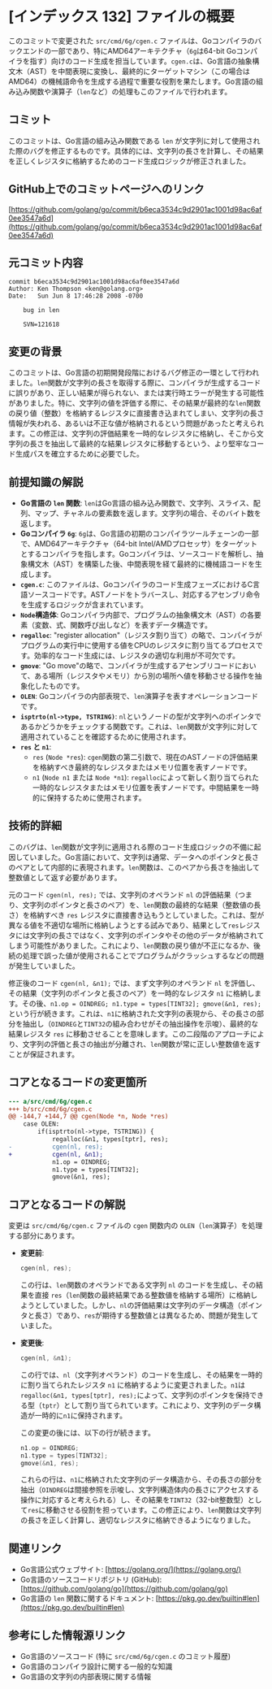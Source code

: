# [インデックス 132] ファイルの概要

このコミットで変更された `src/cmd/6g/cgen.c` ファイルは、Goコンパイラのバックエンドの一部であり、特にAMD64アーキテクチャ（`6g`は64-bit Goコンパイラを指す）向けのコード生成を担当しています。`cgen.c`は、Go言語の抽象構文木（AST）を中間表現に変換し、最終的にターゲットマシン（この場合はAMD64）の機械語命令を生成する過程で重要な役割を果たします。Go言語の組み込み関数や演算子（`len`など）の処理もこのファイルで行われます。

## コミット

このコミットは、Go言語の組み込み関数である `len` が文字列に対して使用された際のバグを修正するものです。具体的には、文字列の長さを計算し、その結果を正しくレジスタに格納するためのコード生成ロジックが修正されました。

## GitHub上でのコミットページへのリンク

[https://github.com/golang/go/commit/b6eca3534c9d2901ac1001d98ac6af0ee3547a6d](https://github.com/golang/go/commit/b6eca3534c9d2901ac1001d98ac6af0ee3547a6d)

## 元コミット内容

```
commit b6eca3534c9d2901ac1001d98ac6af0ee3547a6d
Author: Ken Thompson <ken@golang.org>
Date:   Sun Jun 8 17:46:28 2008 -0700

    bug in len
    
    SVN=121618
```

## 変更の背景

このコミットは、Go言語の初期開発段階におけるバグ修正の一環として行われました。`len`関数が文字列の長さを取得する際に、コンパイラが生成するコードに誤りがあり、正しい結果が得られない、または実行時エラーが発生する可能性がありました。特に、文字列の値を評価する際に、その結果が最終的な`len`関数の戻り値（整数）を格納するレジスタに直接書き込まれてしまい、文字列の長さ情報が失われる、あるいは不正な値が格納されるという問題があったと考えられます。この修正は、文字列の評価結果を一時的なレジスタに格納し、そこから文字列の長さを抽出して最終的な結果レジスタに移動するという、より堅牢なコード生成パスを確立するために必要でした。

## 前提知識の解説

*   **Go言語の `len` 関数**: `len`はGo言語の組み込み関数で、文字列、スライス、配列、マップ、チャネルの要素数を返します。文字列の場合、そのバイト数を返します。
*   **Goコンパイラ `6g`**: `6g`は、Go言語の初期のコンパイラツールチェーンの一部で、AMD64アーキテクチャ（64-bit Intel/AMDプロセッサ）をターゲットとするコンパイラを指します。Goコンパイラは、ソースコードを解析し、抽象構文木（AST）を構築した後、中間表現を経て最終的に機械語コードを生成します。
*   **`cgen.c`**: このファイルは、Goコンパイラのコード生成フェーズにおけるC言語ソースコードです。ASTノードをトラバースし、対応するアセンブリ命令を生成するロジックが含まれています。
*   **`Node`構造体**: Goコンパイラ内部で、プログラムの抽象構文木（AST）の各要素（変数、式、関数呼び出しなど）を表すデータ構造です。
*   **`regalloc`**: "register allocation"（レジスタ割り当て）の略で、コンパイラがプログラムの実行中に使用する値をCPUのレジスタに割り当てるプロセスです。効率的なコード生成には、レジスタの適切な利用が不可欠です。
*   **`gmove`**: "Go move"の略で、コンパイラが生成するアセンブリコードにおいて、ある場所（レジスタやメモリ）から別の場所へ値を移動させる操作を抽象化したものです。
*   **`OLEN`**: Goコンパイラの内部表現で、`len`演算子を表すオペレーションコードです。
*   **`isptrto(nl->type, TSTRING)`**: `nl`というノードの型が文字列へのポインタであるかどうかをチェックする関数です。これは、`len`関数が文字列に対して適用されていることを確認するために使用されます。
*   **`res` と `n1`**:
    *   `res` (`Node *res`): `cgen`関数の第二引数で、現在のASTノードの評価結果を格納すべき最終的なレジスタまたはメモリ位置を表すノードです。
    *   `n1` (`Node n1` または `Node *n1`): `regalloc`によって新しく割り当てられた一時的なレジスタまたはメモリ位置を表すノードです。中間結果を一時的に保持するために使用されます。

## 技術的詳細

このバグは、`len`関数が文字列に適用される際のコード生成ロジックの不備に起因していました。Go言語において、文字列は通常、データへのポインタと長さのペアとして内部的に表現されます。`len`関数は、このペアから長さを抽出して整数値として返す必要があります。

元のコード `cgen(nl, res);` では、文字列のオペランド `nl` の評価結果（つまり、文字列のポインタと長さのペア）を、`len`関数の最終的な結果（整数値の長さ）を格納すべき `res` レジスタに直接書き込もうとしていました。これは、型が異なる値を不適切な場所に格納しようとする試みであり、結果として`res`レジスタには文字列の長さではなく、文字列のポインタやその他のデータが格納されてしまう可能性がありました。これにより、`len`関数の戻り値が不正になるか、後続の処理で誤った値が使用されることでプログラムがクラッシュするなどの問題が発生していました。

修正後のコード `cgen(nl, &n1);` では、まず文字列のオペランド `nl` を評価し、その結果（文字列のポインタと長さのペア）を一時的なレジスタ `n1` に格納します。その後、`n1.op = OINDREG; n1.type = types[TINT32]; gmove(&n1, res);` という行が続きます。これは、`n1`に格納された文字列の表現から、その長さの部分を抽出し（`OINDREG`と`TINT32`の組み合わせがその抽出操作を示唆）、最終的な結果レジスタ `res` に移動させることを意味します。この二段階のアプローチにより、文字列の評価と長さの抽出が分離され、`len`関数が常に正しい整数値を返すことが保証されます。

## コアとなるコードの変更箇所

```diff
--- a/src/cmd/6g/cgen.c
+++ b/src/cmd/6g/cgen.c
@@ -144,7 +144,7 @@ cgen(Node *n, Node *res)
 	case OLEN:
 		if(isptrto(nl->type, TSTRING)) {
 			regalloc(&n1, types[tptr], res);
-			cgen(nl, res);
+			cgen(nl, &n1);
 			n1.op = OINDREG;
 			n1.type = types[TINT32];
 			gmove(&n1, res);
```

## コアとなるコードの解説

変更は `src/cmd/6g/cgen.c` ファイルの `cgen` 関数内の `OLEN`（`len`演算子）を処理する部分にあります。

*   **変更前**:
    ```c
    cgen(nl, res);
    ```
    この行は、`len`関数のオペランドである文字列 `nl` のコードを生成し、その結果を直接 `res`（`len`関数の最終結果である整数値を格納する場所）に格納しようとしていました。しかし、`nl`の評価結果は文字列のデータ構造（ポインタと長さ）であり、`res`が期待する整数値とは異なるため、問題が発生していました。

*   **変更後**:
    ```c
    cgen(nl, &n1);
    ```
    この行では、`nl`（文字列オペランド）のコードを生成し、その結果を一時的に割り当てられたレジスタ `n1` に格納するように変更されました。`n1`は`regalloc(&n1, types[tptr], res);`によって、文字列のポインタを保持できる型（`tptr`）として割り当てられています。これにより、文字列のデータ構造が一時的に`n1`に保持されます。

    この変更の後には、以下の行が続きます。
    ```c
    n1.op = OINDREG;
    n1.type = types[TINT32];
    gmove(&n1, res);
    ```
    これらの行は、`n1`に格納された文字列のデータ構造から、その長さの部分を抽出（`OINDREG`は間接参照を示唆し、文字列構造体内の長さにアクセスする操作に対応すると考えられる）し、その結果を`TINT32`（32-bit整数型）として`res`に移動させる役割を担っています。この修正により、`len`関数は文字列の長さを正しく計算し、適切なレジスタに格納できるようになりました。

## 関連リンク

*   Go言語公式ウェブサイト: [https://golang.org/](https://golang.org/)
*   Go言語のソースコードリポジトリ (GitHub): [https://github.com/golang/go](https://github.com/golang/go)
*   Go言語の `len` 関数に関するドキュメント: [https://pkg.go.dev/builtin#len](https://pkg.go.dev/builtin#len)

## 参考にした情報源リンク

*   Go言語のソースコード (特に `src/cmd/6g/cgen.c` のコミット履歴)
*   Go言語のコンパイラ設計に関する一般的な知識
*   Go言語の文字列の内部表現に関する情報

